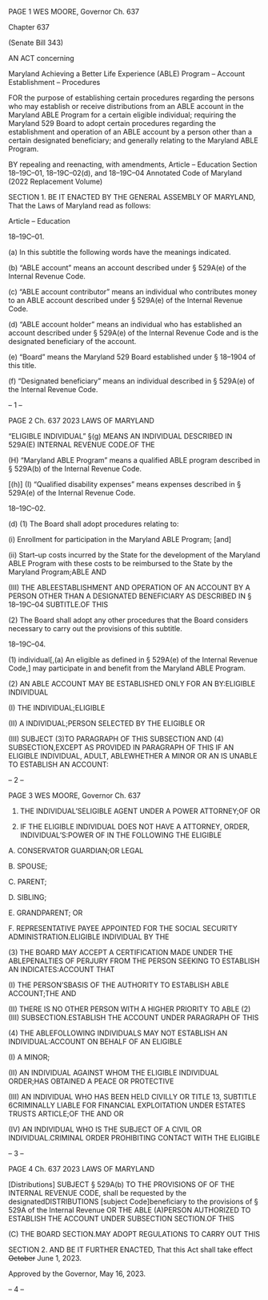 PAGE 1
WES MOORE, Governor Ch. 637

Chapter 637

(Senate Bill 343)

AN ACT concerning

Maryland Achieving a Better Life Experience (ABLE) Program – Account
Establishment – Procedures

FOR the purpose of establishing certain procedures regarding the persons who may
establish or receive distributions from an ABLE account in the Maryland ABLE
Program for a certain eligible individual; requiring the Maryland 529 Board to adopt
certain procedures regarding the establishment and operation of an ABLE account
by a person other than a certain designated beneficiary; and generally relating to the
Maryland ABLE Program.

BY repealing and reenacting, with amendments,
Article – Education
Section 18–19C–01, 18–19C–02(d), and 18–19C–04
Annotated Code of Maryland
(2022 Replacement Volume)

SECTION 1. BE IT ENACTED BY THE GENERAL ASSEMBLY OF MARYLAND,
That the Laws of Maryland read as follows:

Article – Education

18–19C–01.

(a) In this subtitle the following words have the meanings indicated.

(b) “ABLE account” means an account described under § 529A(e) of the Internal
Revenue Code.

(c) “ABLE account contributor” means an individual who contributes money to
an ABLE account described under § 529A(e) of the Internal Revenue Code.

(d) “ABLE account holder” means an individual who has established an account
described under § 529A(e) of the Internal Revenue Code and is the designated beneficiary
of the account.

(e) “Board” means the Maryland 529 Board established under § 18–1904 of this
title.

(f) “Designated beneficiary” means an individual described in § 529A(e) of the
Internal Revenue Code.

– 1 –

PAGE 2
Ch. 637 2023 LAWS OF MARYLAND

“ELIGIBLE INDIVIDUAL” §(g) MEANS AN INDIVIDUAL DESCRIBED IN
529A(E) INTERNAL REVENUE CODE.OF THE

(H) “Maryland ABLE Program” means a qualified ABLE program described in §
529A(b) of the Internal Revenue Code.

[(h)] (I) “Qualified disability expenses” means expenses described in § 529A(e)
of the Internal Revenue Code.

18–19C–02.

(d) (1) The Board shall adopt procedures relating to:

(i) Enrollment for participation in the Maryland ABLE Program;
[and]

(ii) Start–up costs incurred by the State for the development of the
Maryland ABLE Program with these costs to be reimbursed to the State by the Maryland
Program;ABLE AND

(III) THE ABLEESTABLISHMENT AND OPERATION OF AN
ACCOUNT BY A PERSON OTHER THAN A DESIGNATED BENEFICIARY AS DESCRIBED IN
§ 18–19C–04 SUBTITLE.OF THIS

(2) The Board shall adopt any other procedures that the Board considers
necessary to carry out the provisions of this subtitle.

18–19C–04.

(1) individual[,(a) An eligible as defined in § 529A(e) of the Internal Revenue
Code,] may participate in and benefit from the Maryland ABLE Program.

(2) AN ABLE ACCOUNT MAY BE ESTABLISHED ONLY FOR AN
BY:ELIGIBLE INDIVIDUAL

(I) THE INDIVIDUAL;ELIGIBLE

(II) A INDIVIDUAL;PERSON SELECTED BY THE ELIGIBLE OR

(III) SUBJECT (3)TO PARAGRAPH OF THIS SUBSECTION AND
(4) SUBSECTION,EXCEPT AS PROVIDED IN PARAGRAPH OF THIS IF AN ELIGIBLE
INDIVIDUAL, ADULT, ABLEWHETHER A MINOR OR AN IS UNABLE TO ESTABLISH AN
ACCOUNT:

– 2 –

PAGE 3
WES MOORE, Governor Ch. 637

1. THE INDIVIDUAL’SELIGIBLE AGENT UNDER A POWER
ATTORNEY;OF OR

2. IF THE ELIGIBLE INDIVIDUAL DOES NOT HAVE A
ATTORNEY, ORDER, INDIVIDUAL’S:POWER OF IN THE FOLLOWING THE ELIGIBLE

A. CONSERVATOR GUARDIAN;OR LEGAL

B. SPOUSE;

C. PARENT;

D. SIBLING;

E. GRANDPARENT; OR

F. REPRESENTATIVE PAYEE APPOINTED FOR THE
SOCIAL SECURITY ADMINISTRATION.ELIGIBLE INDIVIDUAL BY THE

(3) THE BOARD MAY ACCEPT A CERTIFICATION MADE UNDER THE
ABLEPENALTIES OF PERJURY FROM THE PERSON SEEKING TO ESTABLISH AN
INDICATES:ACCOUNT THAT

(I) THE PERSON’SBASIS OF THE AUTHORITY TO ESTABLISH
ABLE ACCOUNT;THE AND

(II) THERE IS NO OTHER PERSON WITH A HIGHER PRIORITY TO
ABLE (2)(III) SUBSECTION.ESTABLISH THE ACCOUNT UNDER PARAGRAPH OF THIS

(4) THE ABLEFOLLOWING INDIVIDUALS MAY NOT ESTABLISH AN
INDIVIDUAL:ACCOUNT ON BEHALF OF AN ELIGIBLE

(I) A MINOR;

(II) AN INDIVIDUAL AGAINST WHOM THE ELIGIBLE INDIVIDUAL
ORDER;HAS OBTAINED A PEACE OR PROTECTIVE

(III) AN INDIVIDUAL WHO HAS BEEN HELD CIVILLY OR
TITLE 13, SUBTITLE 6CRIMINALLY LIABLE FOR FINANCIAL EXPLOITATION UNDER
ESTATES TRUSTS ARTICLE;OF THE AND OR

(IV) AN INDIVIDUAL WHO IS THE SUBJECT OF A CIVIL OR
INDIVIDUAL.CRIMINAL ORDER PROHIBITING CONTACT WITH THE ELIGIBLE

– 3 –

PAGE 4
Ch. 637 2023 LAWS OF MARYLAND

[Distributions] SUBJECT § 529A(b) TO THE PROVISIONS OF OF THE
INTERNAL REVENUE CODE, shall be requested by the designatedDISTRIBUTIONS
[subject Code]beneficiary to the provisions of § 529A of the Internal Revenue OR THE
ABLE (A)PERSON AUTHORIZED TO ESTABLISH THE ACCOUNT UNDER SUBSECTION
SECTION.OF THIS

(C) THE BOARD SECTION.MAY ADOPT REGULATIONS TO CARRY OUT THIS

SECTION 2. AND BE IT FURTHER ENACTED, That this Act shall take effect
~~October~~ June 1, 2023.

Approved by the Governor, May 16, 2023.

– 4 –